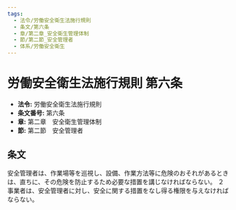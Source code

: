 ```yaml
---
tags:
  - 法令/労働安全衛生法施行規則
  - 条文/第六条
  - 章/第二章_安全衛生管理体制
  - 節/第二節_安全管理者
  - 体系/労働安全衛生
---
```

# 労働安全衛生法施行規則 第六条

- **法令:** 労働安全衛生法施行規則
- **条文番号:** 第六条
- **章:** 第二章　安全衛生管理体制
- **節:** 第二節　安全管理者

## 条文
安全管理者は、作業場等を巡視し、設備、作業方法等に危険のおそれがあるときは、直ちに、その危険を防止するため必要な措置を講じなければならない。
２　事業者は、安全管理者に対し、安全に関する措置をなし得る権限を与えなければならない。

